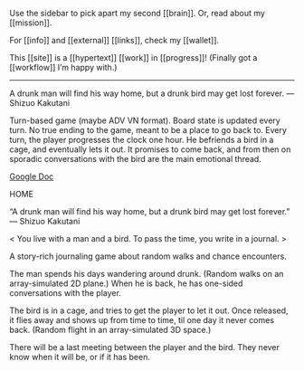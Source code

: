 Use the sidebar to pick apart my second [[brain]].
Or, read about my [[mission]].

For [[info]] and [[external]] [[links]], check my [[wallet]].

This [[site]] is a [[hypertext]] [[work]] in [[progress]]! 
(Finally got a [[workflow]] I’m happy with.)

* * *
A drunk man will find his way home, but a drunk bird may get lost forever. — Shizuo Kakutani 

Turn-based game (maybe ADV VN format). Board state is updated every turn. No true ending to the game, meant to be a place to go back to. Every turn, the player progresses the clock one hour. He befriends a bird in a cage, and eventually lets it out. It promises to come back, and from then on sporadic conversations with the bird are the main emotional thread.

[Google Doc](https://docs.google.com/document/d/1BHqcTDLKla_fcFlUmrpV3iQhzGAVAGJUwrOW4CxQ53c?authuser=0)

HOME 

“A drunk man will find his way home, but a drunk bird may get lost forever.” — Shizuo Kakutani 

< You live with a man and a bird. To pass the time, you write in a journal. > 

A story-rich journaling game about random walks and chance encounters. 

The man spends his days wandering around drunk. 
(Random walks on an array-simulated 2D plane.) 
When he is back, he has one-sided conversations with the player. 

The bird is in a cage, and tries to get the player to let it out.
Once released, it flies away and shows up from time to time, til one day it never comes back. 
(Random flight in an array-simulated 3D space.) 

There will be a last meeting between the player and the bird. They never know when it will be, or if it has been.